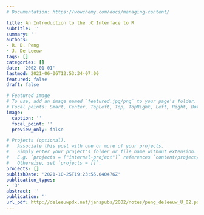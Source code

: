```yaml
---
# Documentation: https://wowchemy.com/docs/managing-content/

title: An Introduction to the .C Interface to R
subtitle: ''
summary: ''
authors:
- R. D. Peng
- J. De Leeuw
tags: []
categories: []
date: '2002-01-01'
lastmod: 2021-06-06T12:53:34-07:00
featured: false
draft: false

# Featured image
# To use, add an image named `featured.jpg/png` to your page's folder.
# Focal points: Smart, Center, TopLeft, Top, TopRight, Left, Right, BottomLeft, Bottom, BottomRight.
image:
  caption: ''
  focal_point: ''
  preview_only: false

# Projects (optional).
#   Associate this post with one or more of your projects.
#   Simply enter your project's folder or file name without extension.
#   E.g. `projects = ["internal-project"]` references `content/project/deep-learning/index.md`.
#   Otherwise, set `projects = []`.
projects: []
publishDate: '2021-10-25T19:23:55.040476Z'
publication_types:
- '3'
abstract: ''
publication: ''
url_pdf: http://deleeuwpdx.net/janspubs/2002/notes/peng_deleeuw_U_02.pdf
---
```

